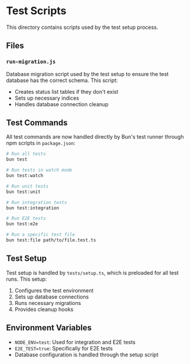 # Test Scripts

This directory contains scripts used by the test setup process.

## Files

### `run-migration.js`
Database migration script used by the test setup to ensure the test database has the correct schema. This script:
- Creates status list tables if they don't exist
- Sets up necessary indices
- Handles database connection cleanup

## Test Commands

All test commands are now handled directly by Bun's test runner through npm scripts in `package.json`:

```bash
# Run all tests
bun test

# Run tests in watch mode
bun test:watch

# Run unit tests
bun test:unit

# Run integration tests
bun test:integration

# Run E2E tests
bun test:e2e

# Run a specific test file
bun test:file path/to/file.test.ts
```

## Test Setup

Test setup is handled by `tests/setup.ts`, which is preloaded for all test runs. This setup:
1. Configures the test environment
2. Sets up database connections
3. Runs necessary migrations
4. Provides cleanup hooks

## Environment Variables

- `NODE_ENV=test`: Used for integration and E2E tests
- `E2E_TEST=true`: Specifically for E2E tests
- Database configuration is handled through the setup script 